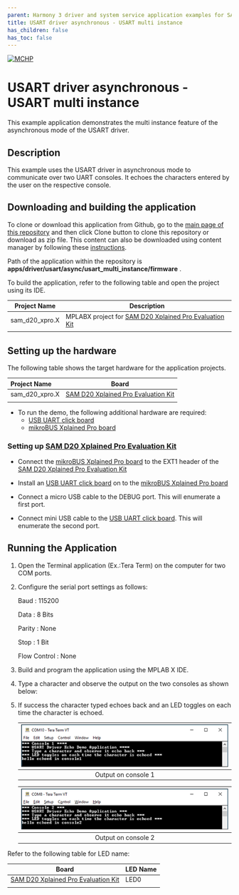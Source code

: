 ```yaml
---
parent: Harmony 3 driver and system service application examples for SAM D20 family
title: USART driver asynchronous - USART multi instance 
has_children: false
has_toc: false
---
```


[![MCHP](https://www.microchip.com/ResourcePackages/Microchip/assets/dist/images/logo.png)](https://www.microchip.com)

# USART driver asynchronous - USART multi instance

This example application demonstrates the multi instance feature of the asynchronous mode of the USART driver.

## Description

This example uses the USART driver in asynchronous mode to communicate over two UART consoles. It echoes the characters entered by the user on the respective console.

## Downloading and building the application

To clone or download this application from Github, go to the [main page of this repository](https://github.com/Microchip-MPLAB-Harmony/core_apps_sam_d20) and then click Clone button to clone this repository or download as zip file.
This content can also be downloaded using content manager by following these [instructions](https://github.com/Microchip-MPLAB-Harmony/contentmanager/wiki).

Path of the application within the repository is **apps/driver/usart/async/usart_multi_instance/firmware** .

To build the application, refer to the following table and open the project using its IDE.

| Project Name      | Description                                    |
| ----------------- | ---------------------------------------------- |
| sam_d20_xpro.X | MPLABX project for [SAM D20 Xplained Pro Evaluation Kit](https://www.microchip.com/developmenttools/ProductDetails/ATSAMD20-XPRO) |
|||

## Setting up the hardware

The following table shows the target hardware for the application projects.

| Project Name| Board|
|:---------|:---------:|
| sam_d20_xpro.X | [SAM D20 Xplained Pro Evaluation Kit](https://www.microchip.com/developmenttools/ProductDetails/ATSAMD20-XPRO) |
|||

- To run the demo, the following additional hardware are required:
    - [USB UART click board](https://www.mikroe.com/usb-uart-click)
    - [mikroBUS Xplained Pro board](https://www.microchip.com/developmenttools/ProductDetails/ATMBUSADAPTER-XPRO)

### Setting up [SAM D20 Xplained Pro Evaluation Kit](https://www.microchip.com/developmenttools/ProductDetails/ATSAMD20-XPRO)

- Connect the [mikroBUS Xplained Pro board](https://www.microchip.com/developmenttools/ProductDetails/ATMBUSADAPTER-XPRO) to the EXT1 header of the [SAM D20 Xplained Pro Evaluation Kit](https://www.microchip.com/developmenttools/ProductDetails/ATSAMD20-XPRO)

- Install an [USB UART click board](https://www.mikroe.com/usb-uart-click) on to the [mikroBUS Xplained Pro board](https://www.microchip.com/developmenttools/ProductDetails/ATMBUSADAPTER-XPRO)

- Connect a micro USB cable to the DEBUG port. This will enumerate a first port.

- Connect mini USB cable to the [USB UART click board](https://www.mikroe.com/usb-uart-click). This will enumerate the second port.

## Running the Application

1. Open the Terminal application (Ex.:Tera Term) on the computer for two COM ports.
2. Configure the serial port settings as follows:

    Baud : 115200

    Data : 8 Bits
    
    Parity : None
    
    Stop : 1 Bit
    
    Flow Control : None

3. Build and program the application using the MPLAB X IDE.

4. Type a character and observe the output on the two consoles as shown below:

5. If success the character typed echoes back and an LED toggles on each time the character is echoed.

    |![output](images/async_usart_multi_instance_console_1.png)	|
    |:--:|
    | Output on console 1 |

    |![output](images/async_usart_multi_instance_console_2.png)	|
    |:--:|
    | Output on console 2 |

Refer to the following table for LED name:

| Board | LED Name |
| ----- | -------- |
|  [SAM D20 Xplained Pro Evaluation Kit](https://www.microchip.com/developmenttools/ProductDetails/ATSAMD20-XPRO) | LED0 |
|||